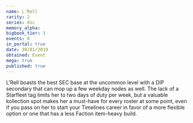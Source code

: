 ```yaml
---
name: L'Rell
rarity: 2
series: dsc
memory_alpha:
bigbook_tier: 3
events: 0
in_portal: true
date: 30/01/2019
obtained: Event
mega: true
published: true
---
```


L'Rell boasts the best SEC base at the uncommon level with a DIP secondary that can mop up a few weekday nodes as well. The lack of a Starfleet tag limits her to two days of duty per week, but a valuable kollection spot makes her a must-have for every roster at some point, even if you pass on her to start your Timelines career in favor of a more flexible option or one that has a less Faction item-heavy build.

